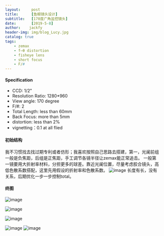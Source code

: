 ```yaml
---
layout:     post
title:      [鱼眼镜头设计]
subtitle:   [170度广角监控镜头]
date:       [2019-5-8]
author:    jackfy
header-img: img/blog_Lucy.jpg
catalog: true
tags:
    - zemax
    - f–θ distortion
    - fisheye lens
    - short focus
    - F/#
---
```

#### Specification

- CCD:   1/2"
- Resolution Ratio: 1280*960
- View angle: 170 degree
- F/#: 2
- Total Length: less than 60mm
- Back Focus: more than 5mm
- distortion: less than 2%
- vignetting：0.1 at all flied
#### 初始结构
我不习惯找去找过期专利或者仿形；我喜欢按照自己思路去搭建，第一，光阑前组一般是负焦距，后组是正焦距，手工调节各镜半径让zemax能正常追击。
一般第一镜要用大折射率材料，分担更多的球差。靠近光阑位置，尽量考虑胶合镜头，高低色散系数搭配，这里先用假设的折射率和色散系数。
![image](https://github.com/Opticscloudend/opticscloudend.github.io/assets/131378528/19c33a17-a382-46a4-85cd-19ae5a953fe7)
长度有长，没有关系，后期优化一步一步控制total。

#### 终图

![image](https://github.com/Opticscloudend/opticscloudend.github.io/assets/131378528/22e1320d-9879-4ba2-b445-14159047b841)

![image](https://github.com/Opticscloudend/opticscloudend.github.io/assets/131378528/09d3d980-d931-4edf-818f-716b5586a690)

![image](https://github.com/Opticscloudend/opticscloudend.github.io/assets/131378528/d0e87332-6f13-4052-8b19-4b224056c0b2)

![image](https://github.com/Opticscloudend/opticscloudend.github.io/assets/131378528/4f555527-a161-4f08-9c9e-fa96e4ecbed0)
![image](https://github.com/Opticscloudend/opticscloudend.github.io/assets/131378528/35034d94-f9f9-4618-b6ea-07ac3ee76567)




